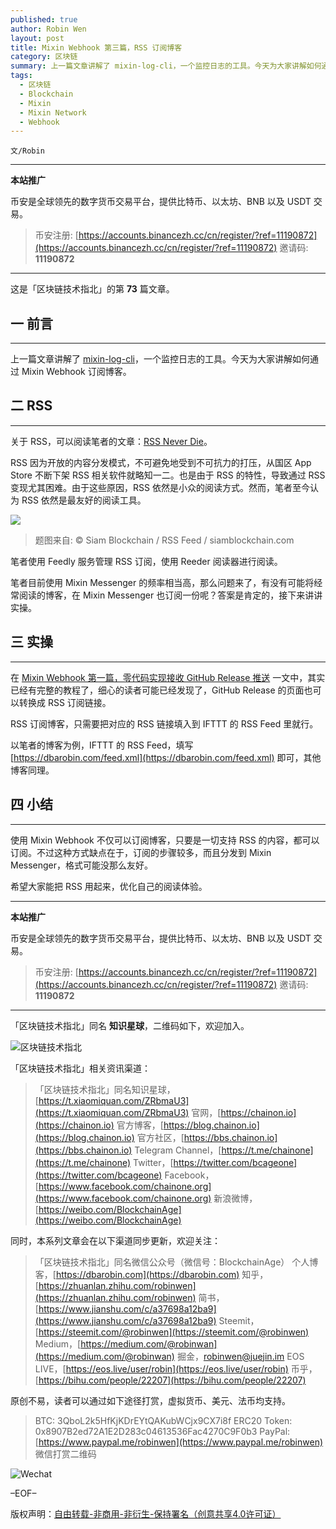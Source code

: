```yaml
---
published: true
author: Robin Wen
layout: post
title: Mixin Webhook 第三篇，RSS 订阅博客
category: 区块链
summary: 上一篇文章讲解了 mixin-log-cli，一个监控日志的工具。今天为大家讲解如何通过 Mixin Webhook 订阅博客。使用 Mixin Webhook 不仅可以订阅博客，只要是一切支持 RSS 的内容，都可以订阅。不过这种方式缺点在于，订阅的步骤较多，而且分发到 Mixin Messenger，格式可能没那么友好。希望大家能把 RSS 用起来，优化自己的阅读体验。
tags:
  - 区块链
  - Blockchain
  - Mixin
  - Mixin Network
  - Webhook
---
```


`文/Robin`

***

**本站推广**

币安是全球领先的数字货币交易平台，提供比特币、以太坊、BNB 以及 USDT 交易。

> 币安注册: [https://accounts.binancezh.cc/cn/register/?ref=11190872](https://accounts.binancezh.cc/cn/register/?ref=11190872)
> 邀请码: **11190872**

***

这是「区块链技术指北」的第 **73** 篇文章。

## 一 前言
***

上一篇文章讲解了 [mixin-log-cli](https://dbarobin.com/2020/04/19/webhook-mixin-log-cli/)，一个监控日志的工具。今天为大家讲解如何通过 Mixin Webhook 订阅博客。

## 二 RSS
***

关于 RSS，可以阅读笔者的文章：[RSS Never Die](https://dbarobin.com/2019/03/12/rss-never-die/)。

RSS 因为开放的内容分发模式，不可避免地受到不可抗力的打压，从国区 App Store 不断下架 RSS 相关软件就略知一二。也是由于 RSS 的特性，导致通过 RSS 变现尤其困难。由于这些原因，RSS 依然是小众的阅读方式。然而，笔者至今认为 RSS 依然是最友好的阅读工具。

![](https://cdn.dbarobin.com/vbg163w.jpg)

> 题图来自: © Siam Blockchain / RSS Feed / siamblockchain.com

笔者使用 Feedly 服务管理 RSS 订阅，使用 Reeder 阅读器进行阅读。

笔者目前使用 Mixin Messenger 的频率相当高，那么问题来了，有没有可能将经常阅读的博客，在 Mixin Messenger 也订阅一份呢？答案是肯定的，接下来讲讲实操。

## 三 实操
***

在 [Mixin Webhook 第一篇，零代码实现接收 GitHub Release 推送](https://dbarobin.com/2020/03/29/webhook-monitor-github-release/) 一文中，其实已经有完整的教程了，细心的读者可能已经发现了，GitHub Release 的页面也可以转换成 RSS 订阅链接。

RSS 订阅博客，只需要把对应的 RSS 链接填入到 IFTTT 的 RSS Feed 里就行。

以笔者的博客为例，IFTTT 的 RSS Feed，填写 [https://dbarobin.com/feed.xml](https://dbarobin.com/feed.xml) 即可，其他博客同理。

## 四 小结
***

使用 Mixin Webhook 不仅可以订阅博客，只要是一切支持 RSS 的内容，都可以订阅。不过这种方式缺点在于，订阅的步骤较多，而且分发到 Mixin Messenger，格式可能没那么友好。

希望大家能把 RSS 用起来，优化自己的阅读体验。

***

**本站推广**

币安是全球领先的数字货币交易平台，提供比特币、以太坊、BNB 以及 USDT 交易。

> 币安注册: [https://accounts.binancezh.cc/cn/register/?ref=11190872](https://accounts.binancezh.cc/cn/register/?ref=11190872)
> 邀请码: **11190872**

***

「区块链技术指北」同名 **知识星球**，二维码如下，欢迎加入。

![区块链技术指北](https://cdn.dbarobin.com/3YzonTR.png)

「区块链技术指北」相关资讯渠道：

> 「区块链技术指北」同名知识星球，[https://t.xiaomiquan.com/ZRbmaU3](https://t.xiaomiquan.com/ZRbmaU3)
> 官网，[https://chainon.io](https://chainon.io)
> 官方博客，[https://blog.chainon.io](https://blog.chainon.io)
> 官方社区，[https://bbs.chainon.io](https://bbs.chainon.io)
> Telegram Channel，[https://t.me/chainone](https://t.me/chainone)
> Twitter，[https://twitter.com/bcageone](https://twitter.com/bcageone)
> Facebook，[https://www.facebook.com/chainone.org](https://www.facebook.com/chainone.org)
> 新浪微博，[https://weibo.com/BlockchainAge](https://weibo.com/BlockchainAge)

同时，本系列文章会在以下渠道同步更新，欢迎关注：

> 「区块链技术指北」同名微信公众号（微信号：BlockchainAge）
> 个人博客，[https://dbarobin.com](https://dbarobin.com)
> 知乎，[https://zhuanlan.zhihu.com/robinwen](https://zhuanlan.zhihu.com/robinwen)
> 简书，[https://www.jianshu.com/c/a37698a12ba9](https://www.jianshu.com/c/a37698a12ba9)
> Steemit，[https://steemit.com/@robinwen](https://steemit.com/@robinwen)
> Medium，[https://medium.com/@robinwan](https://medium.com/@robinwan)
> 掘金，[robinwen@juejin.im](https://juejin.im/user/5673ccae60b2260ee435f89a/posts)
> EOS LIVE，[https://eos.live/user/robin](https://eos.live/user/robin)
> 币乎，[https://bihu.com/people/22207](https://bihu.com/people/22207)

原创不易，读者可以通过如下途径打赏，虚拟货币、美元、法币均支持。

> BTC: 3QboL2k5HfKjKDrEYtQAKubWCjx9CX7i8f
> ERC20 Token: 0x8907B2ed72A1E2D283c04613536Fac4270C9F0b3
> PayPal: [https://www.paypal.me/robinwen](https://www.paypal.me/robinwen)
> 微信打赏二维码

![Wechat](https://cdn.dbarobin.com/SzoNl5b.jpg)

–EOF–

版权声明：[自由转载-非商用-非衍生-保持署名（创意共享4.0许可证）](http://creativecommons.org/licenses/by-nc-nd/4.0/deed.zh)
